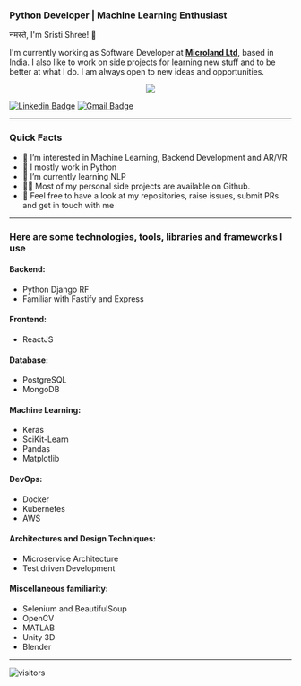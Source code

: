 ### Python Developer | Machine Learning Enthusiast
नमस्ते, I'm Sristi Shree! 🙏   

<p>I'm currently working as Software Developer at <strong><a href="https://www.microland.com/">Microland Ltd</a></strong>, based in India. I also like to work on side projects for learning new stuff and to be better at what I do. I am always open to new ideas and opportunities.</p>
<p align="center"><img src="https://miro.medium.com/max/640/1*ZS7xxm9jkGIcRnH3QKs02g.gif" /></p>


[![Linkedin Badge](https://img.shields.io/badge/-sristishree-blue?style=flat-square&logo=Linkedin&logoColor=white&link=https://www.linkedin.com/in/sristi-shree/)](https://www.linkedin.com/in/sristi-shree/)
[![Gmail Badge](https://img.shields.io/badge/-enggsristi@gmail.com-c14438?style=flat-square&logo=Gmail&logoColor=white&link=mailto:enggsristi@gmail.com)](mailto:enggsristi@gmail.com)

---
### Quick Facts
- 👀 I’m interested in Machine Learning, Backend Development and AR/VR
- 📙 I mostly work in Python
- 🌱 I’m currently learning NLP
- 👨‍💻 Most of my personal side projects are available on Github.
- 📝 Feel free to have a look at my repositories, raise issues, submit PRs and get in touch with me  

---
### Here are some technologies, tools, libraries and frameworks I use
#### Backend:
- Python Django RF
- Familiar with Fastify and Express
#### Frontend:
- ReactJS
#### Database:
- PostgreSQL
- MongoDB
#### Machine Learning:
- Keras
- SciKit-Learn
- Pandas
- Matplotlib
#### DevOps:
- Docker
- Kubernetes
- AWS
#### Architectures and Design Techniques:
- Microservice Architecture
- Test driven Development
#### Miscellaneous familiarity:
- Selenium and BeautifulSoup
- OpenCV
- MATLAB
- Unity 3D
- Blender
---

<!-- <img height="180em" src="https://github-readme-stats.vercel.app/api?username=sristishree&show_icons=true&hide_border=true&&count_private=true&include_all_commits=true" /> -->


![visitors](https://visitor-badge.glitch.me/badge?page_id=page.id)





<!---
sristishree/sristishree is a ✨ special ✨ repository because its `README.md` (this file) appears on your GitHub profile.
You can click the Preview link to take a look at your changes.
--->
